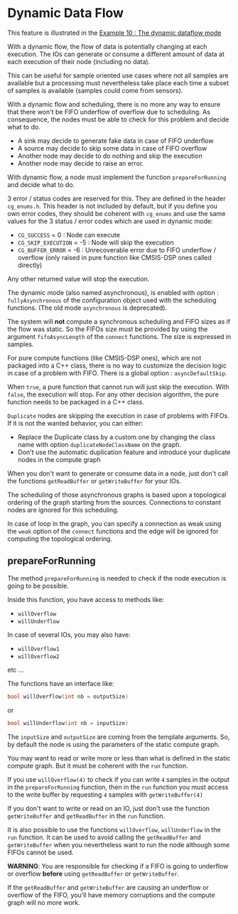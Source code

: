 # Dynamic Data Flow

This feature is illustrated in the [Example 10 : The dynamic dataflow mode](../Examples/example10/README.md)

 With a dynamic flow, the flow of data is potentially changing at each execution. The IOs can generate or consume a different amount of data at each execution of their node (including no data).

This can be useful for sample oriented use cases where not all samples are available but a processing must nevertheless take place each time a subset of samples is available (samples could come from sensors).

With a dynamic flow and scheduling, there is no more any way to ensure that there won't be FIFO underflow of overflow due to scheduling. As consequence, the nodes must be able to check for this problem and decide what to do.

* A sink may decide to generate fake data in case of FIFO underflow
* A source may decide to skip some data in case of FIFO overflow
* Another node may decide to do nothing and skip the execution
* Another node may decide to raise an error.

With dynamic flow, a node must implement the function `prepareForRunning` and decide what to do.

3 error / status codes are reserved for this. They are defined in the header `cg_enums.h`. This header is not included by default, but if you define you own error codes, they should be coherent with `cg_enums` and use the same values for the 3 status / error codes which are used in dynamic mode:

* `CG_SUCCESS`  = 0 : Node can execute
* `CG_SKIP_EXECUTION` = -5 : Node will skip the execution
* `CG_BUFFER_ERROR` = -6 : Unrecoverable error due to FIFO underflow / overflow (only raised in pure function like CMSIS-DSP ones called directly)

Any other returned value will stop the execution.

The dynamic mode (also named asynchronous), is enabled with option : `fullyAsynchronous` of the configuration object used with the scheduling functions. (The old mode `asynchronous` is deprecated).

The system will **not** compute a synchronous scheduling and FIFO sizes as if the flow was static. So the FIFOs size must be provided by using the argument `fifoAsyncLength` of the `connect` functions. The size is expressed in samples.

For pure compute functions (like CMSIS-DSP ones), which are not packaged into a C++ class, there is no way to customize the decision logic in case of a problem with FIFO. There is a global option : `asyncDefaultSkip`. 

When `true`, a pure function that cannot run will just skip the execution. With `false`, the execution will stop. For any other decision algorithm, the pure function needs to be packaged in a C++ class.

`Duplicate` nodes are skipping the execution in case of problems with FIFOs. If it is not the wanted behavior, you can either:

* Replace the Duplicate class by a custom one by changing the class name with option `duplicateNodeClassName` on the graph.
* Don't use the automatic duplication feature and introduce your duplicate nodes in the compute graph

When you don't want to generate or consume data in a node, just don't call the functions `getReadBuffer` or `getWriteBuffer` for your IOs.

The scheduling of those asynchronous graphs is based upon a topological ordering of the graph starting from the sources. Connections to constant nodes are ignored for this scheduling.

In case of loop in the graph, you can specify a connection as weak using the `weak` option of the `connect` functions and the edge will be ignored for computing the topological ordering.

## prepareForRunning

The method `prepareForRunning` is needed to check if the node execution is going to be possible.

Inside this function, you have access to methods like:

* `willOverflow`
* `willUnderflow`

In case of several IOs, you may also have:

* `willOverflow1`
* `willOverflow2` 

etc ...

The functions have an interface like:

```C++
bool willOverflow(int nb = outputSize)
```

or

```C++
bool willUnderflow(int nb = inputSize)
```

The `inputSize` and `outputSize` are coming from the template arguments. So, by default the node is using the parameters of the static compute graph.

You may want to read or write more or less than what is defined in the static compute graph. But it must be coherent with the `run` function.

If you use `willOverflow(4)` to check if you can write `4` samples in the output in the `prepareForRunning` function, then in the `run` function you must access to the write buffer by requesting `4` samples with `getWriteBuffer(4)`

If you don't want to write or read on an IO, just don't use the function `getWriteBuffer` and `getReadBuffer` in the `run` function.

It is also possible to use the functions `willOverflow`, `willUnderflow` in the `run` function. It can be used to avoid calling the `getReadBuffer` and `getWriteBuffer` when you nevertheless want to run the node although some FIFOs cannot be used.

**WARNING**: You are responsible for checking if a FIFO is going to underflow or overflow **before** using `getReadBuffer` or `getWriteBuffer`.

If the `getReadBuffer` and `getWriteBuffer` are causing an underflow or overflow of the FIFO, you'll have memory corruptions and the compute graph will no more work.
